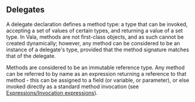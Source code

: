 
Delegates
---------

A delegate declaration defines a method type: a type that can be invoked, accepting a set of values of certain types, and returning a value of a set type. In Vala, methods are not first-class objects, and as such cannot be created dynamically; however, any method can be considered to be an instance of a delegate's type, provided that the method signature matches that of the delegate.

Methods are considered to be an immutable reference type. Any method can be referred to by name as an expression returning a reference to that method - this can be assigned to a field (or variable, or parameter), or else invoked directly as a standard method invocation (see
[Expressions/Invocation expressions](invocation-expressions.md)).


